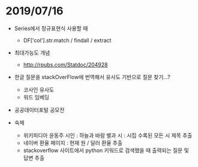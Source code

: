 # 2019/07/16

- Series에서 정규표현식 사용할 때
  - DF['col'].str.match / findall / extract

- 최대가능도 개념
  - http://rpubs.com/Statdoc/204928



- 한글 질문을 stackOverFlow에 번역해서 유사도 기반으로 질문 찾기...?
  -  코사인 유사도
  - 워드 임베딩



- 공공데이터포털 공모전



- 숙제
  - 위키피디아 윤동주 시인 : 하늘과 바람 별과 시 : 시집 수록된 모든 시 제목 추출
  - 네이버 환율 페이지 : 현재 원 / 달러 환율 추출
  - stackoverflow 사이트에서 python 키워드로 검색했을 때 출력되는 질문 및 답변 추출